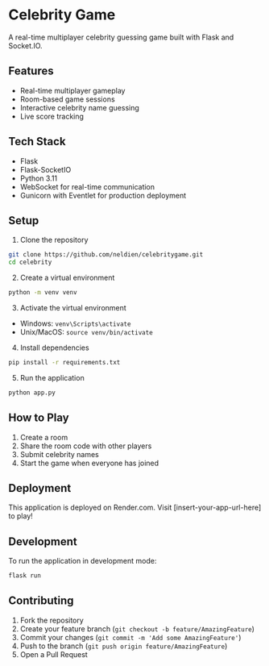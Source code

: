 # Celebrity Game

A real-time multiplayer celebrity guessing game built with Flask and Socket.IO.

## Features
- Real-time multiplayer gameplay
- Room-based game sessions
- Interactive celebrity name guessing
- Live score tracking

## Tech Stack
- Flask
- Flask-SocketIO
- Python 3.11
- WebSocket for real-time communication
- Gunicorn with Eventlet for production deployment

## Setup

1. Clone the repository
```bash
git clone https://github.com/neldien/celebritygame.git
cd celebrity
```

2. Create a virtual environment
```bash
python -m venv venv
```

3. Activate the virtual environment
- Windows: `venv\Scripts\activate`
- Unix/MacOS: `source venv/bin/activate`

4. Install dependencies
```bash
pip install -r requirements.txt
```

5. Run the application
```bash
python app.py
```

## How to Play

1. Create a room
2. Share the room code with other players
3. Submit celebrity names
4. Start the game when everyone has joined

## Deployment

This application is deployed on Render.com. Visit [insert-your-app-url-here] to play!

## Development

To run the application in development mode:
```bash
flask run
```

## Contributing

1. Fork the repository
2. Create your feature branch (`git checkout -b feature/AmazingFeature`)
3. Commit your changes (`git commit -m 'Add some AmazingFeature'`)
4. Push to the branch (`git push origin feature/AmazingFeature`)
5. Open a Pull Request
